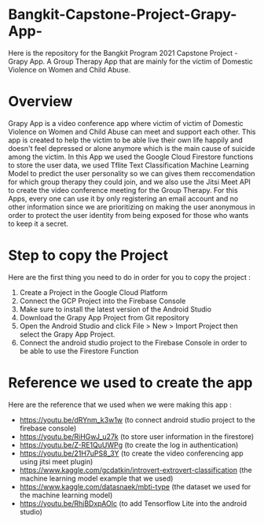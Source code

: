 # Bangkit-Capstone-Project-Grapy-App-
Here is the repository for the Bangkit Program 2021 Capstone Project - Grapy App. A Group Therapy App that are mainly for the victim of Domestic Violence on Women and Child Abuse. 

# Overview 
Grapy App is a video conference app where victim of victim of Domestic Violence on Women and Child Abuse can meet and support each other. This app is created to help the victim to be able live their own life happily and doesn't feel depressed or alone anymore which is the main cause of suicide among the victim. In this App we used the Google Cloud Firestore functions to store the user data, we used Tflite Text Classification Machine Learning Model to predict the user personality so we can gives them reccomendation for which group therapy they could join, and we also use the Jitsi Meet API to create the video conference meeting for the Group Therapy. For this Apps, every one can use it by only registering an email account and no other information since we are prioritizing on making the user anonymous in order to protect the user identity from being exposed for those who wants to keep it a secret. 

# Step to copy the Project
Here are the first thing you need to do in order for you to copy the project : 
1. Create a Project in the Google Cloud Platform 
2. Connect the GCP Project into the Firebase Console 
4. Make sure to install the latest version of the Android Studio 
5. Download the Grapy App Project from Git repository
6. Open the Android Studio and click File > New > Import Project then select the Grapy App Project. 
7. Connect the android studio project to the Firebase Console in order to be able to use the Firestore Function


# Reference we used to create the app 
Here are the reference that we used when we were making this app : 
- https://youtu.be/dRYnm_k3w1w (to connect android studio project to the firebase console)
- https://youtu.be/RiHGwJ_u27k (to store user information in the firestore)
- https://youtu.be/Z-RE1QuUWPg (to create the log in authentication)
- https://youtu.be/21H7uPS8_3Y (to create the video conferencing app using jitsi meet plugin)
- https://www.kaggle.com/gcdatkin/introvert-extrovert-classification (the machine learning model example that we used)
- https://www.kaggle.com/datasnaek/mbti-type (the dataset we used for the machine learning model)
- https://youtu.be/RhjBDxpAOIc (to add Tensorflow Lite into the android studio)
